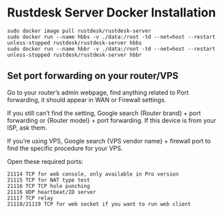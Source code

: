 # Rustdesk Server Docker Installation

```
sudo docker image pull rustdesk/rustdesk-server
sudo docker run --name hbbs -v ./data:/root -td --net=host --restart unless-stopped rustdesk/rustdesk-server hbbs
sudo docker run --name hbbr -v ./data:/root -td --net=host --restart unless-stopped rustdesk/rustdesk-server hbbr
```
## Set port forwarding on your router/VPS

Go to your router’s admin webpage, find anything related to Port forwarding, it should appear in WAN or Firewall settings.

If you still can’t find the setting, Google search {Router brand} + port forwarding or {Router model} + port forwarding. If this device is from your ISP, ask them.

If you’re using VPS, Google search {VPS vendor name} + firewall port to find the specific procedure for your VPS.

Open these required ports:

    21114 TCP for web console, only available in Pro version
    21115 TCP for NAT type test
    21116 TCP TCP hole punching
    21116 UDP heartbeat/ID server
    21117 TCP relay
    21118/21119 TCP for web socket if you want to run web client
